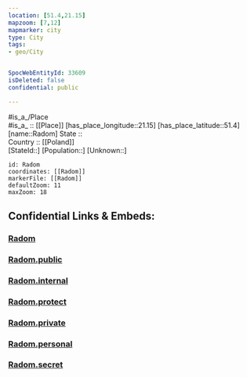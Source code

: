 ```yaml
---
location: [51.4,21.15] 
mapzoom: [7,12] 
mapmarker: city 
type: City
tags:
- geo/City


SpocWebEntityId: 33609
isDeleted: false
confidential: public

---
```

#is_a_/Place  
#is_a_ :: [[Place]] 
[has_place_longitude::21.15] 
[has_place_latitude::51.4] 
[name::Radom] 
State ::  
Country :: [[Poland]]  
[StateId::] 
[Population::] 
[Unknown::] 


```leaflet
id: Radom
coordinates: [[Radom]] 
markerFile: [[Radom]] 
defaultZoom: 11 
maxZoom: 18
```


## Confidential Links & Embeds: 

### [Radom](/_Standards/Earth/Continent/Europe/Europe~East/Poland/Provinces~Poland/Masovian/City/Radom.md) 

### [Radom.public](/_public/Earth/Continent/Europe/Europe~East/Poland/Provinces~Poland/Masovian/City/Radom.public.md) 

### [Radom.internal](/_internal/Earth/Continent/Europe/Europe~East/Poland/Provinces~Poland/Masovian/City/Radom.internal.md) 

### [Radom.protect](/_protect/Earth/Continent/Europe/Europe~East/Poland/Provinces~Poland/Masovian/City/Radom.protect.md) 

### [Radom.private](/_private/Earth/Continent/Europe/Europe~East/Poland/Provinces~Poland/Masovian/City/Radom.private.md) 

### [Radom.personal](/_personal/Earth/Continent/Europe/Europe~East/Poland/Provinces~Poland/Masovian/City/Radom.personal.md) 

### [Radom.secret](/_secret/Earth/Continent/Europe/Europe~East/Poland/Provinces~Poland/Masovian/City/Radom.secret.md)

